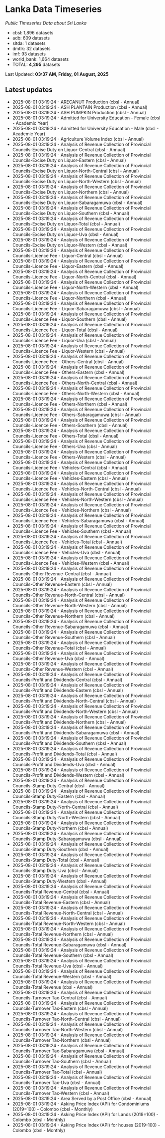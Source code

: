 # Lanka Data Timeseries
*Public Timeseries Data about Sri Lanka*

* cbsl: 1,896 datasets
* adb: 609 datasets
* sltda: 1 datasets
* dmtlk: 32 datasets
* imf: 93 datasets
* world_bank: 1,664 datasets
* TOTAL: **4,295** datasets

Last Updated: **03:37 AM, Friday, 01 August, 2025**

## Latest updates

* 2025-08-01 03:19:24 - ARECANUT Production (cbsl - Annual)
* 2025-08-01 03:19:24 - ASH PLANTAIN Production (cbsl - Annual)
* 2025-08-01 03:19:24 - ASH PUMPKIN Production (cbsl - Annual)
* 2025-08-01 03:19:24 - Admitted for University Education - Female (cbsl - Academic Year)
* 2025-08-01 03:19:24 - Admitted for University Education - Male (cbsl - Academic Year)
* 2025-08-01 03:19:24 - Agriculture Volume Index (cbsl - Annual)
* 2025-08-01 03:19:24 - Analysis of Revenue Collection of Provincial Councils-Excise Duty on Liquor-Central (cbsl - Annual)
* 2025-08-01 03:19:24 - Analysis of Revenue Collection of Provincial Councils-Excise Duty on Liquor-Eastern (cbsl - Annual)
* 2025-08-01 03:19:24 - Analysis of Revenue Collection of Provincial Councils-Excise Duty on Liquor-North-Central (cbsl - Annual)
* 2025-08-01 03:19:24 - Analysis of Revenue Collection of Provincial Councils-Excise Duty on Liquor-North-Western (cbsl - Annual)
* 2025-08-01 03:19:24 - Analysis of Revenue Collection of Provincial Councils-Excise Duty on Liquor-Northern (cbsl - Annual)
* 2025-08-01 03:19:24 - Analysis of Revenue Collection of Provincial Councils-Excise Duty on Liquor-Sabaragamuwa (cbsl - Annual)
* 2025-08-01 03:19:24 - Analysis of Revenue Collection of Provincial Councils-Excise Duty on Liquor-Southern (cbsl - Annual)
* 2025-08-01 03:19:24 - Analysis of Revenue Collection of Provincial Councils-Excise Duty on Liquor-Total (cbsl - Annual)
* 2025-08-01 03:19:24 - Analysis of Revenue Collection of Provincial Councils-Excise Duty on Liquor-Uva (cbsl - Annual)
* 2025-08-01 03:19:24 - Analysis of Revenue Collection of Provincial Councils-Excise Duty on Liquor-Western (cbsl - Annual)
* 2025-08-01 03:19:24 - Analysis of Revenue Collection of Provincial Councils-Licence Fee - Liquor-Central (cbsl - Annual)
* 2025-08-01 03:19:24 - Analysis of Revenue Collection of Provincial Councils-Licence Fee - Liquor-Eastern (cbsl - Annual)
* 2025-08-01 03:19:24 - Analysis of Revenue Collection of Provincial Councils-Licence Fee - Liquor-North-Central (cbsl - Annual)
* 2025-08-01 03:19:24 - Analysis of Revenue Collection of Provincial Councils-Licence Fee - Liquor-North-Western (cbsl - Annual)
* 2025-08-01 03:19:24 - Analysis of Revenue Collection of Provincial Councils-Licence Fee - Liquor-Northern (cbsl - Annual)
* 2025-08-01 03:19:24 - Analysis of Revenue Collection of Provincial Councils-Licence Fee - Liquor-Sabaragamuwa (cbsl - Annual)
* 2025-08-01 03:19:24 - Analysis of Revenue Collection of Provincial Councils-Licence Fee - Liquor-Southern (cbsl - Annual)
* 2025-08-01 03:19:24 - Analysis of Revenue Collection of Provincial Councils-Licence Fee - Liquor-Total (cbsl - Annual)
* 2025-08-01 03:19:24 - Analysis of Revenue Collection of Provincial Councils-Licence Fee - Liquor-Uva (cbsl - Annual)
* 2025-08-01 03:19:24 - Analysis of Revenue Collection of Provincial Councils-Licence Fee - Liquor-Western (cbsl - Annual)
* 2025-08-01 03:19:24 - Analysis of Revenue Collection of Provincial Councils-Licence Fee - Others-Central (cbsl - Annual)
* 2025-08-01 03:19:24 - Analysis of Revenue Collection of Provincial Councils-Licence Fee - Others-Eastern (cbsl - Annual)
* 2025-08-01 03:19:24 - Analysis of Revenue Collection of Provincial Councils-Licence Fee - Others-North-Central (cbsl - Annual)
* 2025-08-01 03:19:24 - Analysis of Revenue Collection of Provincial Councils-Licence Fee - Others-North-Western (cbsl - Annual)
* 2025-08-01 03:19:24 - Analysis of Revenue Collection of Provincial Councils-Licence Fee - Others-Northern (cbsl - Annual)
* 2025-08-01 03:19:24 - Analysis of Revenue Collection of Provincial Councils-Licence Fee - Others-Sabaragamuwa (cbsl - Annual)
* 2025-08-01 03:19:24 - Analysis of Revenue Collection of Provincial Councils-Licence Fee - Others-Southern (cbsl - Annual)
* 2025-08-01 03:19:24 - Analysis of Revenue Collection of Provincial Councils-Licence Fee - Others-Total (cbsl - Annual)
* 2025-08-01 03:19:24 - Analysis of Revenue Collection of Provincial Councils-Licence Fee - Others-Uva (cbsl - Annual)
* 2025-08-01 03:19:24 - Analysis of Revenue Collection of Provincial Councils-Licence Fee - Others-Western (cbsl - Annual)
* 2025-08-01 03:19:24 - Analysis of Revenue Collection of Provincial Councils-Licence Fee - Vehicles-Central (cbsl - Annual)
* 2025-08-01 03:19:24 - Analysis of Revenue Collection of Provincial Councils-Licence Fee - Vehicles-Eastern (cbsl - Annual)
* 2025-08-01 03:19:24 - Analysis of Revenue Collection of Provincial Councils-Licence Fee - Vehicles-North-Central (cbsl - Annual)
* 2025-08-01 03:19:24 - Analysis of Revenue Collection of Provincial Councils-Licence Fee - Vehicles-North-Western (cbsl - Annual)
* 2025-08-01 03:19:24 - Analysis of Revenue Collection of Provincial Councils-Licence Fee - Vehicles-Northern (cbsl - Annual)
* 2025-08-01 03:19:24 - Analysis of Revenue Collection of Provincial Councils-Licence Fee - Vehicles-Sabaragamuwa (cbsl - Annual)
* 2025-08-01 03:19:24 - Analysis of Revenue Collection of Provincial Councils-Licence Fee - Vehicles-Southern (cbsl - Annual)
* 2025-08-01 03:19:24 - Analysis of Revenue Collection of Provincial Councils-Licence Fee - Vehicles-Total (cbsl - Annual)
* 2025-08-01 03:19:24 - Analysis of Revenue Collection of Provincial Councils-Licence Fee - Vehicles-Uva (cbsl - Annual)
* 2025-08-01 03:19:24 - Analysis of Revenue Collection of Provincial Councils-Licence Fee - Vehicles-Western (cbsl - Annual)
* 2025-08-01 03:19:24 - Analysis of Revenue Collection of Provincial Councils-Other Revenue-Central (cbsl - Annual)
* 2025-08-01 03:19:24 - Analysis of Revenue Collection of Provincial Councils-Other Revenue-Eastern (cbsl - Annual)
* 2025-08-01 03:19:24 - Analysis of Revenue Collection of Provincial Councils-Other Revenue-North-Central (cbsl - Annual)
* 2025-08-01 03:19:24 - Analysis of Revenue Collection of Provincial Councils-Other Revenue-North-Western (cbsl - Annual)
* 2025-08-01 03:19:24 - Analysis of Revenue Collection of Provincial Councils-Other Revenue-Northern (cbsl - Annual)
* 2025-08-01 03:19:24 - Analysis of Revenue Collection of Provincial Councils-Other Revenue-Sabaragamuwa (cbsl - Annual)
* 2025-08-01 03:19:24 - Analysis of Revenue Collection of Provincial Councils-Other Revenue-Southern (cbsl - Annual)
* 2025-08-01 03:19:24 - Analysis of Revenue Collection of Provincial Councils-Other Revenue-Total (cbsl - Annual)
* 2025-08-01 03:19:24 - Analysis of Revenue Collection of Provincial Councils-Other Revenue-Uva (cbsl - Annual)
* 2025-08-01 03:19:24 - Analysis of Revenue Collection of Provincial Councils-Other Revenue-Western (cbsl - Annual)
* 2025-08-01 03:19:24 - Analysis of Revenue Collection of Provincial Councils-Profit and Dividends-Central (cbsl - Annual)
* 2025-08-01 03:19:24 - Analysis of Revenue Collection of Provincial Councils-Profit and Dividends-Eastern (cbsl - Annual)
* 2025-08-01 03:19:24 - Analysis of Revenue Collection of Provincial Councils-Profit and Dividends-North-Central (cbsl - Annual)
* 2025-08-01 03:19:24 - Analysis of Revenue Collection of Provincial Councils-Profit and Dividends-North-Western (cbsl - Annual)
* 2025-08-01 03:19:24 - Analysis of Revenue Collection of Provincial Councils-Profit and Dividends-Northern (cbsl - Annual)
* 2025-08-01 03:19:24 - Analysis of Revenue Collection of Provincial Councils-Profit and Dividends-Sabaragamuwa (cbsl - Annual)
* 2025-08-01 03:19:24 - Analysis of Revenue Collection of Provincial Councils-Profit and Dividends-Southern (cbsl - Annual)
* 2025-08-01 03:19:24 - Analysis of Revenue Collection of Provincial Councils-Profit and Dividends-Total (cbsl - Annual)
* 2025-08-01 03:19:24 - Analysis of Revenue Collection of Provincial Councils-Profit and Dividends-Uva (cbsl - Annual)
* 2025-08-01 03:19:24 - Analysis of Revenue Collection of Provincial Councils-Profit and Dividends-Western (cbsl - Annual)
* 2025-08-01 03:19:24 - Analysis of Revenue Collection of Provincial Councils-Stamp Duty-Central (cbsl - Annual)
* 2025-08-01 03:19:24 - Analysis of Revenue Collection of Provincial Councils-Stamp Duty-Eastern (cbsl - Annual)
* 2025-08-01 03:19:24 - Analysis of Revenue Collection of Provincial Councils-Stamp Duty-North-Central (cbsl - Annual)
* 2025-08-01 03:19:24 - Analysis of Revenue Collection of Provincial Councils-Stamp Duty-North-Western (cbsl - Annual)
* 2025-08-01 03:19:24 - Analysis of Revenue Collection of Provincial Councils-Stamp Duty-Northern (cbsl - Annual)
* 2025-08-01 03:19:24 - Analysis of Revenue Collection of Provincial Councils-Stamp Duty-Sabaragamuwa (cbsl - Annual)
* 2025-08-01 03:19:24 - Analysis of Revenue Collection of Provincial Councils-Stamp Duty-Southern (cbsl - Annual)
* 2025-08-01 03:19:24 - Analysis of Revenue Collection of Provincial Councils-Stamp Duty-Total (cbsl - Annual)
* 2025-08-01 03:19:24 - Analysis of Revenue Collection of Provincial Councils-Stamp Duty-Uva (cbsl - Annual)
* 2025-08-01 03:19:24 - Analysis of Revenue Collection of Provincial Councils-Stamp Duty-Western (cbsl - Annual)
* 2025-08-01 03:19:24 - Analysis of Revenue Collection of Provincial Councils-Total Revenue-Central (cbsl - Annual)
* 2025-08-01 03:19:24 - Analysis of Revenue Collection of Provincial Councils-Total Revenue-Eastern (cbsl - Annual)
* 2025-08-01 03:19:24 - Analysis of Revenue Collection of Provincial Councils-Total Revenue-North-Central (cbsl - Annual)
* 2025-08-01 03:19:24 - Analysis of Revenue Collection of Provincial Councils-Total Revenue-North-Western (cbsl - Annual)
* 2025-08-01 03:19:24 - Analysis of Revenue Collection of Provincial Councils-Total Revenue-Northern (cbsl - Annual)
* 2025-08-01 03:19:24 - Analysis of Revenue Collection of Provincial Councils-Total Revenue-Sabaragamuwa (cbsl - Annual)
* 2025-08-01 03:19:24 - Analysis of Revenue Collection of Provincial Councils-Total Revenue-Southern (cbsl - Annual)
* 2025-08-01 03:19:24 - Analysis of Revenue Collection of Provincial Councils-Total Revenue-Uva (cbsl - Annual)
* 2025-08-01 03:19:24 - Analysis of Revenue Collection of Provincial Councils-Total Revenue-Western (cbsl - Annual)
* 2025-08-01 03:19:24 - Analysis of Revenue Collection of Provincial Councils-Total Revenue (cbsl - Annual)
* 2025-08-01 03:19:24 - Analysis of Revenue Collection of Provincial Councils-Turnover Tax-Central (cbsl - Annual)
* 2025-08-01 03:19:24 - Analysis of Revenue Collection of Provincial Councils-Turnover Tax-Eastern (cbsl - Annual)
* 2025-08-01 03:19:24 - Analysis of Revenue Collection of Provincial Councils-Turnover Tax-North-Central (cbsl - Annual)
* 2025-08-01 03:19:24 - Analysis of Revenue Collection of Provincial Councils-Turnover Tax-North-Western (cbsl - Annual)
* 2025-08-01 03:19:24 - Analysis of Revenue Collection of Provincial Councils-Turnover Tax-Northern (cbsl - Annual)
* 2025-08-01 03:19:24 - Analysis of Revenue Collection of Provincial Councils-Turnover Tax-Sabaragamuwa (cbsl - Annual)
* 2025-08-01 03:19:24 - Analysis of Revenue Collection of Provincial Councils-Turnover Tax-Southern (cbsl - Annual)
* 2025-08-01 03:19:24 - Analysis of Revenue Collection of Provincial Councils-Turnover Tax-Total (cbsl - Annual)
* 2025-08-01 03:19:24 - Analysis of Revenue Collection of Provincial Councils-Turnover Tax-Uva (cbsl - Annual)
* 2025-08-01 03:19:24 - Analysis of Revenue Collection of Provincial Councils-Turnover Tax-Western (cbsl - Annual)
* 2025-08-01 03:19:24 - Area Served by a Post Office (cbsl - Annual)
* 2025-08-01 03:19:24 - Asking Price Index (API) for Condominiums (2019=100) - Colombo (cbsl - Monthly)
* 2025-08-01 03:19:24 - Asking Price Index (API) for Lands (2019=100) - Colombo (cbsl - Monthly)
* 2025-08-01 03:19:24 - Asking Price Index (API) for houses (2019-100) - Colombo (cbsl - Monthly)